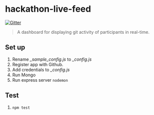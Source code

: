 # hackathon-live-feed

[![Gitter](https://badges.gitter.im/Join%20Chat.svg)](https://gitter.im/RefactorU/hackathon-live-feed?utm_source=badge&utm_medium=badge&utm_campaign=pr-badge)

> A dashboard for displaying git activity of participants in real-time.


## Set up

1. Rename *_sample_config.js* to *_config.js*
1. Register app with Github.
1. Add credentials to *_config.js*
1. Run Mongo
1. Run express server `nodemon`


## Test

1. `npm test`